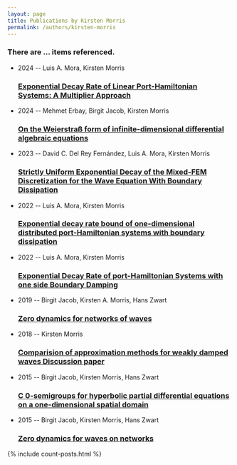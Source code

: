 ```yaml
---
layout: page
title: Publications by Kirsten Morris
permalink: /authors/kirsten-morris
---
```


<h3 id="number-posts">There are ... items referenced.</h3>
<ul class="post-list">
<li><span class='post-meta'>2024 -- Luis A. Mora, Kirsten Morris</span><h3><a class='post-link' href="{{ site.baseurl }}/exponential-decay-rate-of-linear-port-hamiltonian-systems-a-multiplier-approach">Exponential Decay Rate of Linear Port-Hamiltonian Systems: A Multiplier Approach</a></h3></li>
<li><span class='post-meta'>2024 -- Mehmet Erbay, Birgit Jacob, Kirsten Morris</span><h3><a class='post-link' href="{{ site.baseurl }}/on-the-weierstrass-form-of-infinite-dimensional-differential-algebraic-equations">On the Weierstraß form of infinite-dimensional differential algebraic equations</a></h3></li>
<li><span class='post-meta'>2023 -- David C. Del Rey Fernández, Luis A. Mora, Kirsten Morris</span><h3><a class='post-link' href="{{ site.baseurl }}/strictly-uniform-exponential-decay-of-the-mixed-fem-discretization-for-the-wave-equation-with-boundary-dissipation">Strictly Uniform Exponential Decay of the Mixed-FEM Discretization for the Wave Equation With Boundary Dissipation</a></h3></li>
<li><span class='post-meta'>2022 -- Luis A. Mora, Kirsten Morris</span><h3><a class='post-link' href="{{ site.baseurl }}/exponential-decay-rate-bound-of-one-dimensional-distributed-port-hamiltonian-systems-with-boundary-dissipation">Exponential decay rate bound of one-dimensional distributed port-Hamiltonian systems with boundary dissipation</a></h3></li>
<li><span class='post-meta'>2022 -- Luis A. Mora, Kirsten Morris</span><h3><a class='post-link' href="{{ site.baseurl }}/exponential-decay-rate-of-port-hamiltonian-systems-with-one-side-boundary-damping">Exponential Decay Rate of port-Hamiltonian Systems with one side Boundary Damping</a></h3></li>
<li><span class='post-meta'>2019 -- Birgit Jacob, Kirsten A. Morris, Hans Zwart</span><h3><a class='post-link' href="{{ site.baseurl }}/zero-dynamics-for-networks-of-waves">Zero dynamics for networks of waves</a></h3></li>
<li><span class='post-meta'>2018 -- Kirsten Morris</span><h3><a class='post-link' href="{{ site.baseurl }}/comparision-of-approximation-methods-for-weakly-damped-waves-discussion-paper">Comparision of approximation methods for weakly damped waves Discussion paper</a></h3></li>
<li><span class='post-meta'>2015 -- Birgit Jacob, Kirsten Morris, Hans Zwart</span><h3><a class='post-link' href="{{ site.baseurl }}/c-0-semigroups-for-hyperbolic-partial-differential-equations-on-a-one-dimensional-spatial-domain">C 0-semigroups for hyperbolic partial differential equations on a one-dimensional spatial domain</a></h3></li>
<li><span class='post-meta'>2015 -- Birgit Jacob, Kirsten Morris, Hans Zwart</span><h3><a class='post-link' href="{{ site.baseurl }}/zero-dynamics-for-waves-on-networks">Zero dynamics for waves on networks</a></h3></li>

</ul>
{% include count-posts.html %}
